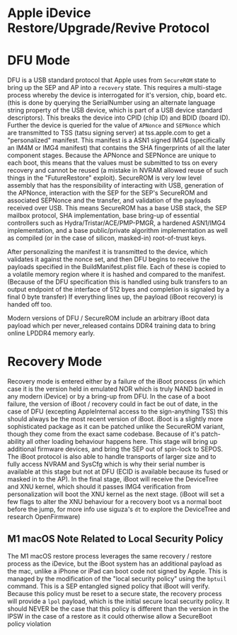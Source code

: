 # Apple iDevice Restore/Upgrade/Revive Protocol

# DFU Mode

DFU is a USB standard protocol that Apple uses from `SecureROM` state to bring up the SEP and AP into a `recovery`
state.  This requires a multi-stage process whereby the device is interrogated for it's version, chip, board etc.
(this is done by querying the SerialNumber using an alternate language string property of the USB device, which 
is part of a USB device standard descriptors).  This breaks the device into CPID (chip ID) and BDID (board ID).
Further the device is queried for the value of `APNonce` and `SEPNonce` which are transmitted to TSS (tatsu signing server)
at tss.apple.com to get a "personalized" manifest.  This manifest is a ASN1 signed IMG4 (specifically an IM4M or IMG4 manifest)
that contains the SHA fingerprints of all the later component stages.  Because the APNonce and SEPNonce are unique to each
boot, this means that the values must be submitted to tss on every recovery and cannot be reused (a mistake in NVRAM allowed
reuse of such things in the "FutureRestore" exploit).  SecureROM is very low level assembly that has the responsibility
of interacting with USB, generation of the APNonce, interaction with the SEP for the SEP's SecureROM and associated SEPNonce
and the transfer, and validation of the payloads received over USB.  This means SecureROM has a base USB stack, the SEP
mailbox protocol, SHA implementation, base bring-up of essential controllers such as Hydra/Tristar/ACE/PMP-PMGR,
a hardened ASN1/IMG4 implementation, and a base public/private algorithm implementation as well as compiled (or in the
case of silicon, masked-in) root-of-trust keys.

After personalizing the manifest it is transmitted to the device, which validates it against the nonce set, and then DFU
begins to receive the payloads specified in the BuildManifest.plist file.  Each of these is copied to a volatile memory
region where it is hashed and compared to the manifest.  (Because of the DFU specification this is handled using bulk
transfers to an output endpoint of the interface of 512 byes and completion is signaled by a final 0 byte transfer)
If everything lines up, the payload (iBoot recovery) is handed off too.

Modern versions of DFU / SecureROM include an arbitrary iBoot data payload which per never_released contains DDR4 training
data to bring online LPDDR4 memory early.

# Recovery Mode

Recovery mode is entered either by a failure of the iBoot process (in which case it is the version held in emulated NOR
which is truly NAND backed in any modern iDevice) or by a bring-up from DFU.  In the case of a boot failure, the version
of iBoot / recovery could in fact be out of date, in the case of DFU (excepting AppleInternal access to the sign-anything TSS)
this should always be the most recent version of iBoot.  iBoot is a slightly more sophisticated package as it can be patched
unlike the SecureROM variant, though they come from the exact same codebase.  Because of it's patch-ability all other loading
behaviour happens here.  This stage will bring up additional firmware devices, and bring the SEP out of spin-lock to SEPOS.
The iBoot protocol is also able to handle transports of larger size and to fully access NVRAM and SysCfg which is why
their serial number is available at this stage but not at DFU (ECID is available because its fused or masked in to the AP).
In the final stage, iBoot will receive the DeviceTree and XNU kernel, which should it passes IMG4 verification from personalization
will boot the XNU kernel as the next stage.  (iBoot will set a few flags to alter the XNU behaviour for a recovery boot vs
a normal boot before the jump, for more info use siguza's `dt` to explore the DeviceTree and research OpenFirmware)

## M1 macOS Note Related to Local Security Policy

The M1 macOS restore process leverages the same recovery / restore process as the iDevice, but the iBoot system has
an additional payload as the mac, unlike a iPhone or iPad can boot code not signed by Apple.  This is managed by the
modification of the "local security policy" using the `bptuil` command.  This is a SEP entangled signed policy that
iBoot will verify.  Because this policy must be reset to a secure state, the recovery process will provide a `lpol`
payload, which is the initial secure local security policy.  It should NEVER be the case that this policy is different
than the version in the IPSW in the case of a restore as it could otherwise allow a SecureBoot policy violation